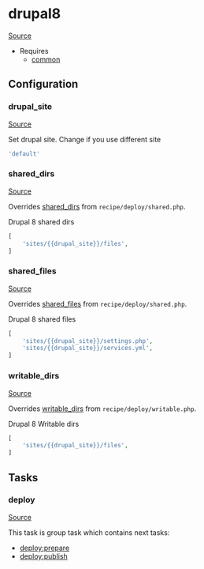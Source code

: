 <!-- DO NOT EDIT THIS FILE! -->
<!-- Instead edit recipe/drupal8.php -->
<!-- Then run bin/docgen -->

# drupal8

[Source](/recipe/drupal8.php)

* Requires
  * [common](/docs/recipe/common.md)

## Configuration
### drupal_site
[Source](https://github.com/deployphp/deployer/blob/master/recipe/drupal8.php#L14)

Set drupal site. Change if you use different site

```php title="Default value"
'default'
```


### shared_dirs
[Source](https://github.com/deployphp/deployer/blob/master/recipe/drupal8.php#L18)

Overrides [shared_dirs](/docs/recipe/deploy/shared.md#shared_dirs) from `recipe/deploy/shared.php`.

Drupal 8 shared dirs

```php title="Default value"
[
    'sites/{{drupal_site}}/files',
]
```


### shared_files
[Source](https://github.com/deployphp/deployer/blob/master/recipe/drupal8.php#L23)

Overrides [shared_files](/docs/recipe/deploy/shared.md#shared_files) from `recipe/deploy/shared.php`.

Drupal 8 shared files

```php title="Default value"
[
    'sites/{{drupal_site}}/settings.php',
    'sites/{{drupal_site}}/services.yml',
]
```


### writable_dirs
[Source](https://github.com/deployphp/deployer/blob/master/recipe/drupal8.php#L29)

Overrides [writable_dirs](/docs/recipe/deploy/writable.md#writable_dirs) from `recipe/deploy/writable.php`.

Drupal 8 Writable dirs

```php title="Default value"
[
    'sites/{{drupal_site}}/files',
]
```



## Tasks

### deploy
[Source](https://github.com/deployphp/deployer/blob/master/recipe/drupal8.php#L8)






This task is group task which contains next tasks:
* [deploy:prepare](/docs/recipe/common.md#deployprepare)
* [deploy:publish](/docs/recipe/common.md#deploypublish)


